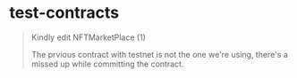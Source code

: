 # test-contracts

>Kindly edit NFTMarketPlace (1)
>
>The prvious contract with testnet is not the one we're using, there's a missed up while committing the contract.
